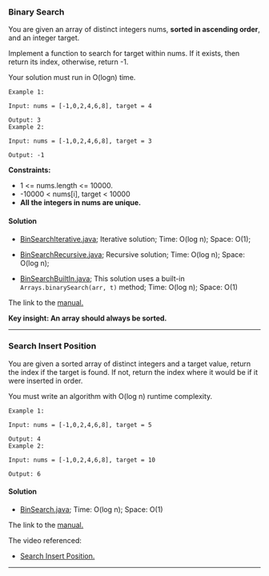 ### Binary Search

You are given an array of distinct integers nums, **sorted in ascending order**, and an integer target.

Implement a function to search for target within nums. If it exists, then return its index, otherwise, return -1.

Your solution must run in O(logn) time.

````
Example 1:

Input: nums = [-1,0,2,4,6,8], target = 4

Output: 3
Example 2:

Input: nums = [-1,0,2,4,6,8], target = 3

Output: -1
````

**Constraints:**

- 1 <= nums.length <= 10000.
- -10000 < nums[i], target < 10000
- **All the integers in nums are unique.**

#### Solution

- [BinSearchIterative.java](./BinarySearch/BinSearchIterative.java);
  Iterative solution;
  Time: O(log n); Space: O(1);

- [BinSearchRecursive.java](./BinarySearch/BinSearchRecursive.java);
  Recursive solution;
  Time: O(log n); Space: O(log n);

- [BinSearchBuiltIn.java](./BinarySearch/BinSearchBuiltIn.java);
  This solution uses a built-in `Arrays.binarySearch(arr, t)` method;
  Time: O(log n); Space: O(1)

The link to the [manual.](https://drive.google.com/file/d/1nTQQmTgUPSmdqwPS8F44FGJaRnoAluYA/view?usp=sharing)

**Key insight: An array should always be sorted.**

____________

### Search Insert Position

You are given a sorted array of distinct integers and a target value, return the index if the target is found. If not, return the index where it would be if it were inserted in order.

You must write an algorithm with O(log n) runtime complexity.

````
Example 1:

Input: nums = [-1,0,2,4,6,8], target = 5

Output: 4
Example 2:

Input: nums = [-1,0,2,4,6,8], target = 10

Output: 6
````

#### Solution

- [BinSearch.java](./SearchInsertPosition/BinSearch.java);
  Time: O(log n); Space: O(1)

The link to the [manual.](https://drive.google.com/file/d/1veQmMQtjfvcJzcUglxbMbxBK4wTXN1DB/view?usp=sharing)

The video referenced:
- [Search Insert Position.](https://www.youtube.com/watch?v=HOvFyOJGKig)

------------
